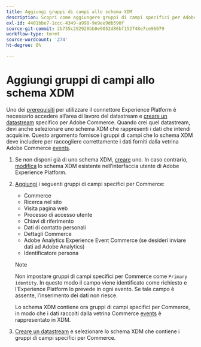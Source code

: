 ```yaml
---
title: Aggiungi gruppi di campi allo schema XDM
description: Scopri come aggiungere gruppi di campi specifici per Adobe Commerce a uno schema XDM.
exl-id: 4401bbe7-1ccc-4349-a998-9e9ee9db590f
source-git-commit: 2b735c292920bb0e9052d86bf152748e7ce96079
workflow-type: tm+mt
source-wordcount: '274'
ht-degree: 0%

---
```


# Aggiungi gruppi di campi allo schema XDM

Uno dei [prerequisiti](overview.md#prereqs) per utilizzare il connettore Experience Platform è necessario accedere all’area di lavoro del datastream e [creare un datastream](https://experienceleague.adobe.com/docs/experience-platform/edge/datastreams/overview.html?lang=en) specifico per Adobe Commerce. Quando crei quel datastream, devi anche selezionare uno schema XDM che rappresenti i dati che intendi acquisire. Questo argomento fornisce i gruppi di campi che lo schema XDM deve includere per raccogliere correttamente i dati forniti dalla vetrina Adobe Commerce [events](events.md).

1. Se non disponi già di uno schema XDM, [creare](https://experienceleague.adobe.com/docs/experience-platform/xdm/ui/resources/schemas.html?lang=en#create) uno. In caso contrario, [modifica](https://experienceleague.adobe.com/docs/experience-platform/xdm/ui/resources/schemas.html?lang=en#edit) lo schema XDM esistente nell’interfaccia utente di Adobe Experience Platform.

1. [Aggiungi](https://experienceleague.adobe.com/docs/experience-platform/xdm/ui/resources/schemas.html?lang=en#add-field-groups) i seguenti gruppi di campi specifici per Commerce:

   - Commerce
   - Ricerca nel sito
   - Visita pagina web
   - Processo di accesso utente
   - Chiavi di riferimento
   - Dati di contatto personali
   - Dettagli Commerce
   - Adobe Analytics Experience Event Commerce (se desideri inviare dati ad Adobe Analytics)
   - Identificatore persona

   >[!NOTE]
   >
   > Non impostare gruppi di campi specifici per Commerce come `Primary identity`. In questo modo il campo viene identificato come richiesto e l’Experience Platform lo prevede in ogni evento. Se tale campo è assente, l’inserimento dei dati non riesce.

   Lo schema XDM contiene ora gruppi di campi specifici per Commerce, in modo che i dati raccolti dalla vetrina Commerce [events](events.md) è rappresentato in XDM.

1. [Creare un datastream](https://experienceleague.adobe.com/docs/experience-platform/edge/datastreams/overview.html) e selezionare lo schema XDM che contiene i gruppi di campi specifici per Commerce.
